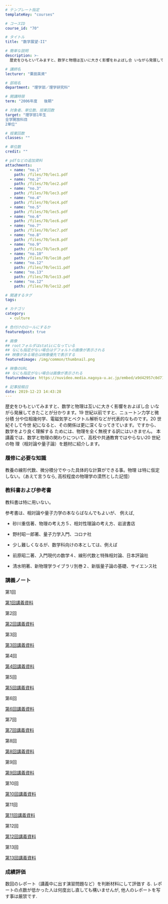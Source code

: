 ```yaml
---
# テンプレート指定
templateKey: "courses"

# コースID
course_id: "70"

# タイトル
title: "数学展望-II"

# 簡単な説明
description: >-
  歴史をひもといてみますと、数学と物理は互いに大きく影響をおよぼし合 いながら発展してきたことが分かります。19 世紀以前ですと、ニュートン力学と微分積 分や位相幾何学、電磁気学とベクトル解析などが代表...

# 講師名
lecturer: "粟田英資"

# 部局名
department: "理学部／理学研究科"

# 開講時限
term: "2006年度	後期"

# 対象者、単位数、授業回数
target: "理学部1年生
全学開放科目
2単位"

# 授業回数
classes: ""

# 単位数
credit: ""

# pdfなどの追加資料
attachments: 
  - name: "no.1" 
    path: /files/70/lec1.pdf
  - name: "no.2" 
    path: /files/70/lec2.pdf
  - name: "no.3" 
    path: /files/70/lec3.pdf
  - name: "no.4" 
    path: /files/70/lec4.pdf
  - name: "no.5" 
    path: /files/70/lec5.pdf
  - name: "no.6" 
    path: /files/70/lec6.pdf
  - name: "no.7" 
    path: /files/70/lec7.pdf
  - name: "no.8" 
    path: /files/70/lec8.pdf
  - name: "no.9" 
    path: /files/70/lec9.pdf
  - name: "no.10" 
    path: /files/70/lec10.pdf
  - name: "no.12" 
    path: /files/70/lec11.pdf
  - name: "no.13" 
    path: /files/70/lec13.pdf
  - name: "no.12" 
    path: /files/70/lec12.pdf

# 関連するタグ
tags:

# カテゴリ
category:
  - culture

# 色付けのロールにするか
featuredpost: true

# 画像
## rootフォルダはstaticになっている
## なにも指定がない場合はデフォルトの画像が表示される
## 映像がある場合は映像優先で表示する
featuredimage: /img/common/thumbnail.png

# 映像のURL
## なにも指定がない場合は画像が表示される
featuredmovie: https://nuvideo.media.nagoya-u.ac.jp/embed/a9d42957c0d711e8360916acba9b92ff1615e54a

# 記事投稿日
date: 2019-12-23 14:43:28
---
```


歴史をひもといてみますと、数学と物理は互いに大きく影響をおよぼし合 いながら発展してきたことが分かります。19 世紀以前ですと、ニュートン力学と微分積 分や位相幾何学、電磁気学とベクトル解析などが代表的なものです。20 世紀そして今世 紀になると、その関係は更に深くなってきています。ですから、数学をより良く理解する ためには、物理を全く無視する訳にはいきません。 本講義では、数学と物理の関わりについて、高校や共通教育ではやらない20 世紀の物 理（相対論や量子論）を題材に紹介します。



### 履修に必要な知識


教養の線形代数、微分積分でやった具体的な計算ができる事。物理 は特に仮定しない。（あえて言うなら, 高校程度の物理学の漠然とした記憶）


### 教科書および参考書


教科書は特に用いない。

参考書は、相対論や量子力学の本ならばなんでもよいが、 例えば,


* 砂川重信著、物理の考え方５、相対性理論の考え方、岩波書店

* 野村昭一郎著、量子力学入門、コロナ社

* 少し難しくなるが、数学科向けの本としては、例えば

* 前原昭二著、入門現代の数学４、線形代数と特殊相対論、日本評論社
* 清水明著、新物理学ライブラリ別巻２、新版量子論の基礎、サイエンス社


### 講義ノート


第1回

[第1回講義資料](/files/70/lec1.pdf) 

第2回

[第2回講義資料](/files/70/lec2.pdf) 

第3回

[第3回講義資料](/files/70/lec3.pdf) 

第4回

[第4回講義資料](/files/70/lec4.pdf) 

第5回

[第5回講義資料](/files/70/lec5.pdf) 

第6回

[第6回講義資料](/files/70/lec6.pdf) 

第7回

[第7回講義資料](/files/70/lec7.pdf) 

第8回

[第8回講義資料](/files/70/lec8.pdf) 

第9回

[第9回講義資料](/files/70/lec9.pdf) 

第10回

[第10回講義資料](/files/70/lec10.pdf) 

第11回

[第11回講義資料](/files/70/lec11.pdf) 

第12回

[第12回講義資料](/files/70/lec12.pdf) 

第13回

[第13回講義資料](/files/70/lec13.pdf) 


### 成績評価


数回のレポート（講義中に出す演習問題など）を判断材料にして評価す る. レポートの点数が低かった人は何度出し直しても構いませんが, 他人のレポートを写す事は厳禁です.
